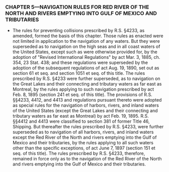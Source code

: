 ### **CHAPTER 5—NAVIGATION RULES FOR RED RIVER OF THE NORTH AND RIVERS EMPTYING INTO GULF OF MEXICO AND TRIBUTARIES**
* The rules for preventing collisions prescribed by R.S. §4233, as amended, formed the basis of this chapter. Those rules as enacted were not limited in application to the navigation of any waters. But they were superseded as to navigation on the high seas and in all coast waters of the United States, except such as were otherwise provided for, by the adoption of "Revised International Regulations" by act Mar. 3, 1885, ch. 354, 23 Stat. 438; and these regulations were superseded by the adoption of the subsequent regulations of act Aug. 19, 1890, set out as section 61 et seq. and section 1051 et seq. of this title. The rules prescribed by R.S. §4233 were further superseded, as to navigation on the Great Lakes and their connecting and tributary waters as far east as Montreal, by the rules applying to such navigation prescribed by act Feb. 8, 1895 (section 241 et seq. of this title). The provisions of R.S. §§4233, 4412, and 4413 and regulations pursuant thereto were adopted as special rules for the navigation of harbors, rivers, and inland waters of the United States (except the Great Lakes and their connecting and tributary waters as far east as Montreal) by act Feb. 19, 1895. R.S. §§4412 and 4413 were classified to section 381 of former Title 46, Shipping. But thereafter the rules prescribed by R.S. §4233, were further superseded as to navigation of all harbors, rivers, and inland waters except the Red River of the North and rivers emptying into the Gulf of Mexico and their tributaries, by the rules applying to all such waters other than the specific exceptions, of act June 7, 1897 (section 151 et seq. of this title). The rules prescribed by R.S. §4233, therefore, remained in force only as to the navigation of the Red River of the North and rivers emptying into the Gulf of Mexico and their tributaries.
